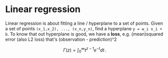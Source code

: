 # Linear regression
Linear regression is about fitting a line / hyperplane to a set of points. Given a set of points `(x_1,x_2), ..., (x_n,y_n)`, find a hyperplane `y = w_i x_i + b`. To know that out hyperplane is good, we have a **loss**, e.g. (mean)squared error (also L2 loss) that's (observation - prediction)^2

$$
\Gamma(z) = \int_0^\infty t^{z-1}e^{-t}dt\,.
$$